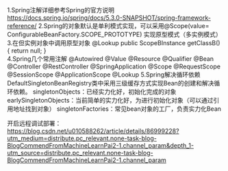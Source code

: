 1.Spring注解详细参考Spring的官方说明
   https://docs.spring.io/spring/docs/5.3.0-SNAPSHOT/spring-framework-reference/
2.Spring的对象默认是单利模式实现，可以采用@Scope(value= ConfigurableBeanFactory.SCOPE_PROTOTYPE)
  实现原型模式（多实例模式）
3.在但实例对象中调用原型对象
   @Lookup
   public ScopeBInstance getClassB() {
          return null;
   }  
4.Spring几个常用注解
  @Autowired
  @Value
  @Resource
  @Qualifier
  @Bean
  @Controller
  @RestController
  @SpringApplication
  @Scope
  @RequestScope
  @SessionScope
  @ApplicationScope
  @Lookup
5.Spring解决循环依赖
  DefaultSingletonBeanRegistry类中采用三级缓存方式实现Bean的创建和解决循环依赖。
  singletonObjects：已经实力化好，初始化完成的对象
  earlySingletonObjects：当前简单的实力化好，为进行初始化对象（可以通过引用地址找到对象）
  singletonFactories：常见bean对象的工厂，负责实力化Bean
  
开启远程调试部署：
https://blog.csdn.net/u010588262/article/details/86999228?utm_medium=distribute.pc_relevant.none-task-blog-BlogCommendFromMachineLearnPai2-1.channel_param&depth_1-utm_source=distribute.pc_relevant.none-task-blog-BlogCommendFromMachineLearnPai2-1.channel_param  